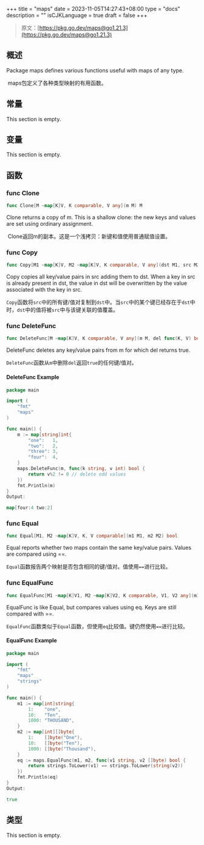 +++
title = "maps"
date = 2023-11-05T14:27:43+08:00
type = "docs"
description = ""
isCJKLanguage = true
draft = false
+++

> 原文：[https://pkg.go.dev/maps@go1.21.3](https://pkg.go.dev/maps@go1.21.3)

## 概述

Package maps defines various functions useful with maps of any type.

​	maps包定义了各种类型映射的有用函数。

## 常量

This section is empty.

## 变量

This section is empty.

## 函数

### func Clone 

``` go
func Clone[M ~map[K]V, K comparable, V any](m M) M
```

Clone returns a copy of m. This is a shallow clone: the new keys and values are set using ordinary assignment.

​	Clone返回m的副本。这是一个浅拷贝：新键和值使用普通赋值设置。

### func Copy 

``` go
func Copy[M1 ~map[K]V, M2 ~map[K]V, K comparable, V any](dst M1, src M2)
```

Copy copies all key/value pairs in src adding them to dst. When a key in src is already present in dst, the value in dst will be overwritten by the value associated with the key in src.

​	`Copy`函数将`src`中的所有键/值对复制到`dst`中。当`src`中的某个键已经存在于`dst`中时，`dst`中的值将被`src`中与该键关联的值覆盖。

### func DeleteFunc 

``` go
func DeleteFunc[M ~map[K]V, K comparable, V any](m M, del func(K, V) bool)
```

DeleteFunc deletes any key/value pairs from m for which del returns true.

​	`DeleteFunc`函数从`m`中删除`del`返回`true`的任何键/值对。

#### DeleteFunc Example

``` go
package main

import (
	"fmt"
	"maps"
)

func main() {
	m := map[string]int{
		"one":   1,
		"two":   2,
		"three": 3,
		"four":  4,
	}
	maps.DeleteFunc(m, func(k string, v int) bool {
		return v%2 != 0 // delete odd values
	})
	fmt.Println(m)
}
Output:

map[four:4 two:2]
```
### func Equal 

``` go
func Equal[M1, M2 ~map[K]V, K, V comparable](m1 M1, m2 M2) bool
```

Equal reports whether two maps contain the same key/value pairs. Values are compared using ==.

​	`Equal`函数报告两个映射是否包含相同的键/值对。值使用`==`进行比较。

### func EqualFunc 

``` go
func EqualFunc[M1 ~map[K]V1, M2 ~map[K]V2, K comparable, V1, V2 any](m1 M1, m2 M2, eq func(V1, V2) bool) bool
```

EqualFunc is like Equal, but compares values using eq. Keys are still compared with ==.

​	`EqualFunc`函数类似于`Equal`函数，但使用`eq`比较值。键仍然使用`==`进行比较。

#### EqualFunc  Example

```go
package main

import (
	"fmt"
	"maps"
	"strings"
)

func main() {
	m1 := map[int]string{
		1:    "one",
		10:   "Ten",
		1000: "THOUSAND",
	}
	m2 := map[int][]byte{
		1:    []byte("One"),
		10:   []byte("Ten"),
		1000: []byte("Thousand"),
	}
	eq := maps.EqualFunc(m1, m2, func(v1 string, v2 []byte) bool {
		return strings.ToLower(v1) == strings.ToLower(string(v2))
	})
	fmt.Println(eq)
}
Output:

true
```




## 类型

This section is empty.

